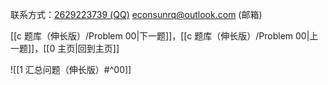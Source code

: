 联系方式：<a href="https://qm.qq.com/q/iA1sKuakak">2629223739 (QQ)</a> <a href="mailto:econsunrq@outlook.com">econsunrq@outlook.com (邮箱)</a>

[[c 题库（伸长版）/Problem 00|下一题]]，[[c 题库（伸长版）/Problem 00|上一题]]，[[0 主页|回到主页]]

![[1 汇总问题（伸长版）#^00]]